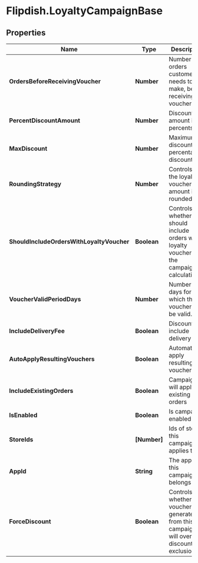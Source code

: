 # Flipdish.LoyaltyCampaignBase

## Properties

Name | Type | Description | Notes
------------ | ------------- | ------------- | -------------
**OrdersBeforeReceivingVoucher** | **Number** | Number of orders customer needs to make, before receiving voucher | [optional] 
**PercentDiscountAmount** | **Number** | Discount amount in percents | [optional] 
**MaxDiscount** | **Number** | Maximum discount for percentage discounts | [optional] 
**RoundingStrategy** | **Number** | Controls how the loyalty voucher&#39;s amount is rounded | [optional] 
**ShouldIncludeOrdersWithLoyaltyVoucher** | **Boolean** | Controls whether we should include orders with loyalty vouchers in the campaign calculation | [optional] 
**VoucherValidPeriodDays** | **Number** | Number of days for which the voucher will be valid. | [optional] 
**IncludeDeliveryFee** | **Boolean** | Discount will include delivery fee | [optional] 
**AutoApplyResultingVouchers** | **Boolean** | Automatically apply resulting vouchers | [optional] 
**IncludeExistingOrders** | **Boolean** | Campaign will apply to existing orders | [optional] 
**IsEnabled** | **Boolean** | Is campaign enabled | [optional] 
**StoreIds** | **[Number]** | Ids of stores this campaign applies to | [optional] 
**AppId** | **String** | The app that this campaign belongs to. | [optional] 
**ForceDiscount** | **Boolean** | Controls whether the voucher generated from this campaign will override discount exclusions | [optional] 


